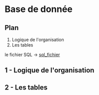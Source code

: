 # Base de donnée

## Plan
1. Logique de l'organisation
2. Les tables

le fichier SQL -> [sql_fichier](https://github.com/EliseBrn/PPE_ING4/tree/main/code/BdD_PPE.sql)

## 1 - Logique de l'organisation



## 2 - Les tables
